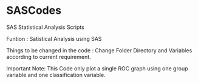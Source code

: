 # SASCodes
SAS Statistical Analysis Scripts

Funtion : 
Satistical Analysis using SAS

Things to be changed in the code :
Change Folder Directory and Variables according to current requirement.


Important Note:
This Code only plot a single ROC graph using one group variable and one classification variable. 

